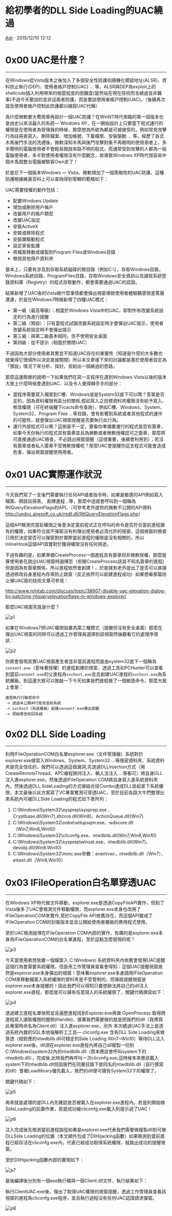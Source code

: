 # 給初學者的DLL Side Loading的UAC繞過

[ Adr](/author/Adr) · 2015/12/10 12:12

# 0x00 UAC是什麼？

* * *

在Windows從Vista版本之後加⼊了多個安全性防護如隨機化模組地址(ALSR)、資料防⽌執行(DEP)、使⽤者帳⼾控制(UAC) … 等，ALSR與DEP為exploit上的shellcode插⼊利⽤帶來的相當程度的困難度(當然站在現在技術⽽言繞過並⾮難事)不過今天要談的並非這兩者防護，⽽是要談使用者帳⼾控制(UAC)。（後續再次提及使用者帳⼾控制此防護都以縮寫UAC代稱）

為什麼微軟要⼤費周章再設計⼀個UAC防護？在WinNT時代來臨的第⼀個版本也是由史以來活最久的系統— Windows XP，在⼀開始設計上只要當下程式運⾏的權限是在使⽤者為管理員的時候，那麼想為所欲為都是可被接受的，例如常見攻擊行為註冊表寫⼊、刪除檔案、增加帳號、下載檔案、安裝驅動 … 等。經歷了各式⽊馬後⾨手法的洗禮後，微軟深知⽊馬與後門攻擊對象不再聰明的使⽤用者上，多半聰明的電腦使⽤者不會輕易開啟來路不明的程式，⽽通常受到攻擊的人都為一般電腦使用者，多半對使用者權限沒有什麼觀念，故導致Windows XP時代很容易中個木馬就整台電腦被駭客Own走了！

於是在下⼀個版本Windows — Vista，微軟增加了⼀個策略性的UAC防護，這種防護根據維基百科上可以查詢得到管轄的範疇如下：

UAC需要授權的動作包括：

  * 配置Windows Update
  * 增加或刪除⽤戶帳戶
  * 改變⽤戶的帳戶類型
  * 改變UAC設定
  * 安裝ActiveX
  * 安裝或移除程式
  * 安裝置驅動程式
  * 設定家⾧監護
  * 將檔案移動或複製到Program Files或Windows目錄
  * 檢視其他⽤戶資料夾

基本上，只要有涉及到存取系統磁碟的根目錄（例如C:\），存取Windows目錄，Windows系統目錄，ProgramFiles目錄，存取Windows安全資訊以及讀寫系統登錄資料庫（Registry）的程式存取動作，都會需要通過UAC的認證。

結果新增了UAC後的Vista做什麼事情都會彈出視窗導致使⽤者體驗觀感很差罵聲連連，於是在WIndows7時候新增了四種UAC模式：

  * 第⼀級（最⾼等級）：相當於Windows Vista中的UAC，即對所有改變系統設定的⾏為進行提醒
  * 第⼆級（預設）：只有當程式試圖改變系統設定時才會彈出UAC提示，使⽤者改變系統設定時不會彈出提示
  * 第三級：與第二級基本相同，但不使⽤安全桌面
  * 第四級：從不提⽰（相當於關閉UAC）

不過因為⼤部分使⽤者其實並不知道UAC存在的重要性（知道是什麼的大多數也就覺得它很煩所以決定直接關閉）所以本文章接下來的討論都是基於使用者設定為「預設」情況下來分析、探討，並給出⼀個繞過的思路。

那麼這邊簡單的說明⼀下如果我們在寫⼀支程序在遇到Windows Vista以後的版本大致上什麼時候會遇到UAC、以及令人覺得棘⼿手的部分：

  * 當程序需要寫⼊檔案到C槽、Windows或是System32底下可以嗎？答案是否定的，因為資料權限有區分的關係,假如寫⼊之目標資料夾權限沒有給予寫入、修改權限（可在終端機下icacls命令查詢），例如C槽、Windows、System、System32、Program Files …等目錄，會有影響到系統或者其他程式的運作的可能性，就會彈出UAC視窗提醒是否要執⾏此行為。
  * 運⾏外部程式可以嗎？這倒是不一定，要看你準備要運行的程式是否有簽章，如果今天你執⾏的程式具有簽章並且為微軟或者微軟授權認可之簽章，那麼將可直接通過UAC檢查，不必跳出視窗提醒（這很重要，後續會利⽤到）；若沒有簽章或者私⼈簽章不受微軟授權呢？那麼UAC會提醒你這支程式可能會造成危害，彈出視窗提醒使⽤用者。

# 0x01 UAC實際運作狀況

* * *

今天我們寫了一支後門需要執行任何API或者指令時，如果是敏感的API例如寫⼊檔案、開啟註冊表、 創建進程…等，那麼中途就會呼叫到⼀個稱為RtlQueryElevationFlags的API。（可參考⽼外提供的微軟不公開的API資料<http://undoc.airesoft.co.uk/ntdll.dll/RtlQueryElevationFlags.php>）

這個API檢測完當前權限之後會決定當前程式正在呼叫的命令是否符合當前進程擁有的權限，如果符合就不彈窗沒有則彈出使用者必須允許的視窗，這個視窗的檢查只用於決定是否可以彈窗對於實際當前進程的權限是沒有相關的，所以InlineHook這個API其實對於獲得權限沒有任何用途。

不過有趣的是，如果準備CreateProcess⼀個進程具有簽章但⾮微軟授權，那麼就算使⽤者在跳出UAC視窗時選擇否（拒絕CreateProcess該具不知名簽章的進程) 但是因為有簽章關係，所以進程依然會創建！，於是就有⽼外提出了是否可以直接透過修改自身進程內存來防止跳窗（反正依然可以創建進程成功）如果想看那篇防⽌彈UAC窗的技術⽂章可參見：

<http://www.rohitab.com/discuss/topic/38607-disable-uac-elevation-dialog-by-patching-rtlqueryelevationflags-in-windows-explorer/>

那麼UAC視窗究竟是什麼？

![p1](http://static.wooyun.org//drops/20151201/201512011617096174519.png)

如果在Windows7把UAC權限設置為第三種模式（提醒但沒有安全桌面）那麼在彈出UAC視窗的同時可以透過⼯作管理員選擇到該視窗然後觀看它的處理序資訊：

![p2](http://static.wooyun.org//drops/20151201/201512011617126153821.png)

你將會發現其實UAC視窗產⽣者並非當前進程而是由system32底下⼀個稱為`consent.exe`（意味著授權）的進程創建的視窗，透過⼯具如PCHunter可以查看到當前`consent.exe`的⽗進程為`svchost.exe`並且創建UAC進程的`svchost.exe`為系統層級。到這邊大致可以推敲一下今天如果我們進程做了一個敏感命令，那麼大致上會是：

    
    
    進程執⾏行敏感命令 
    -> 透過未公開API發消息給系統 
    -> svchost（系統層級）創建consent.exe彈出提醒 
    -> 把結果告知回系統
    

# 0x02 DLL Side Loading

* * *

利用IFileOperationCOM白名單explorer.exe（⽂件管理器）系統對於explorer.exe做寫⼊Windows、System、System32 …等隱密資料夾、系統資料夾是完全信任的，我們可以透過這個漏洞,先透過DLLInjection⽅式（用CreateRemoteThread、APC線程狹持注入、輸⼊法注入 …等都可）將⾃身DLL注⼊進explorer.exe，然後透過IFileOperation COM將⾃身寫入進系統資料夾內，然後透過DLL SideLoading的方式做組合技Combo達成DLL掛起拿下系統權限，本文最後以此⽅案寫了VC專案實測可穿透UAC，⾄於目前各路⼤牛們整理出來系統內可被DLLSide Loading的程式如下表所列：

  1. C:\Windows\System32\sysprep\sysprep.exe 、Cryptbase.dll(Win7),shcore.dll(Win8)、ActionQueue.dll(Win7)
  2. C:\Windows\System32\oobe\setupsqm.exe、wdscore.dll（Win7,Win8,Win10）
  3. C:\Windows\System32\cliconfg.exe、ntwdblib.dll(Win7,Win8,Win10)
  4. C:\Windows\System32\sysprep\winsat.exe、ntwdblib.dll(Win7)、devobj.dll(Win8.Win10)
  5. C:\Windows\System32\mmc.exe參數：eventvwr，ntwdblib.dll（Win7）、elsext.dll（Win8,Win10）

# 0x03 IFileOperation⽩名單穿透UAC

* * *

在WIndows XP時代做⽂件移動，explorer.exe是透過CopyFileAPI實作，但到了Vista後多了UAC會檢測文件移動權限，而explorer.exe本身也改用了IFileOperationCOM來實作,⾄於CopyFile API依舊存在，而這個API變成了IFileOperation COM的封裝版本並且公開給使用者層級的應用程式使用。

⾄於UAC檢測就埋在IFileOperation COM內部的實作，有趣的是explorer.exe本身為IFileOperationCOM的⽩名單進程，至於這點怎麼發現的呢？

![p3](http://static.wooyun.org//drops/20151201/201512011617155244631.png)

今天當使⽤者想放置⼀個檔案入 C:\Windows\ 系統資料夾內依舊會發現UAC提醒這個行為會需要系統權限，但是用工作管理員查看會得知：這個UAC提醒視窗居然是explorer.exe本⾝彈出的視窗！意味著explorer.exe本身調用IFileOperation COM來移動檔案入系統權限的資料夾是不受管制的，⽽彈跳提醒視窗是explorer.exe本身提醒的！因此我們可以得知只要想辦法將⾃己的dll注入explorer.exe進程，那麼就可以擁有任意寫入的系統權限了，關鍵代碼撰寫如下：

![p4](http://static.wooyun.org//drops/20151201/201512011617171083341.png)

透過建⽴進程名單快照並且遍歷進程找到Explorer.exe再做 OpenProcess 取得跨進程寫入讀取權限的握柄(Handle)，接著我們需要做的就是把我們的dll（我撰寫此專案時命名為Client.dll）注入進explorer.exe，另外 本次繞過UAC⼿法上是透過系統內置的SQL本地端解析⼯工具— cliconfg.exe 含有DLL Side Loading來做穿透（相對應的ntwdblib.dll可穩定的Side Loading Win7~Win10）等待DLL注入explorer.exe後，dll須在explorer.exe進程內將⾃己dll複製⼀份到C:\Windows\system32內的ntwdblib.dll（原本應該會呼叫system下的ntwdblib.dll），完成後,此時我們再呼叫⼀次cliconfg.exe,這時候本來應該載入system下的ntwdblib.dll但因我們在同層目錄下放同名的ntwdblib.dll（⾃行撰寫的dll）會被Loadlibrary優先載⼊，我們的dll便可擁有System32下的權限了。

關鍵代碼如下：

![p5](http://static.wooyun.org//drops/20151201/201512011617194419051.png)

再來就是處理的是DLL內先確認是否被載入在explorer.exe進程內，若是則開始做SideLoading的前置作業，若是成功被cliconfg.exe載⼊則提示過了UAC！

![p6](http://static.wooyun.org//drops/20151201/201512011617216036461.png)

注入完成後先檢測當前進程路徑如果是explorer.exe代表我們需要做複製dll到可被DLLSide Loading的位置（本文額外包成了DllHijacking函數）如果檢測到當前進程已經存活在cliconfg.exe內，代表已經成功取得系統權限，就跳出成功的提醒視窗。

至於DllHijacking函數內部的實現如下：

![p7](http://static.wooyun.org//drops/20151201/201512011617247719771.png)

最後編譯後分別有一個exe執⾏檔與⼀個Client.dll文件，執⾏結果如下：

執行ClientUAC.exe後，彈出了取得UAC權限的視窗提醒，透過⼯作管理員查看該視窗的進程為cliconfg.exe程序，並且執⾏過程沒有任何UAC認證請求彈窗。

![p8](http://static.wooyun.org//drops/20151201/201512011617266790181.png)

